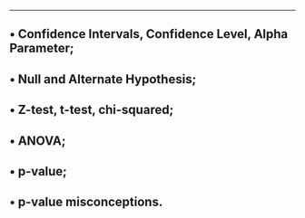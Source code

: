 ---------------------------------------------------------------------
• Confidence Intervals, Confidence Level, Alpha Parameter;
---------------------------------------------------------------------
• Null and Alternate Hypothesis;
---------------------------------------------------------------------
• Z-test, t-test, chi-squared;
---------------------------------------------------------------------
• ANOVA;
---------------------------------------------------------------------
• p-value;
---------------------------------------------------------------------
• p-value misconceptions.
---------------------------------------------------------------------
